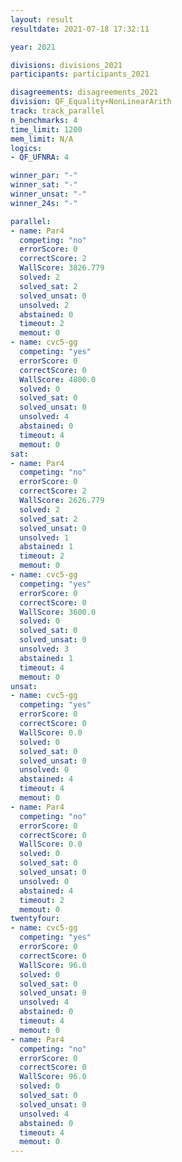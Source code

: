 ```yaml
---
layout: result
resultdate: 2021-07-18 17:32:11

year: 2021

divisions: divisions_2021
participants: participants_2021

disagreements: disagreements_2021
division: QF_Equality+NonLinearArith
track: track_parallel
n_benchmarks: 4
time_limit: 1200
mem_limit: N/A
logics:
- QF_UFNRA: 4

winner_par: "-"
winner_sat: "-"
winner_unsat: "-"
winner_24s: "-"

parallel:
- name: Par4
  competing: "no"
  errorScore: 0
  correctScore: 2
  WallScore: 3826.779
  solved: 2
  solved_sat: 2
  solved_unsat: 0
  unsolved: 2
  abstained: 0
  timeout: 2
  memout: 0
- name: cvc5-gg
  competing: "yes"
  errorScore: 0
  correctScore: 0
  WallScore: 4800.0
  solved: 0
  solved_sat: 0
  solved_unsat: 0
  unsolved: 4
  abstained: 0
  timeout: 4
  memout: 0
sat:
- name: Par4
  competing: "no"
  errorScore: 0
  correctScore: 2
  WallScore: 2626.779
  solved: 2
  solved_sat: 2
  solved_unsat: 0
  unsolved: 1
  abstained: 1
  timeout: 2
  memout: 0
- name: cvc5-gg
  competing: "yes"
  errorScore: 0
  correctScore: 0
  WallScore: 3600.0
  solved: 0
  solved_sat: 0
  solved_unsat: 0
  unsolved: 3
  abstained: 1
  timeout: 4
  memout: 0
unsat:
- name: cvc5-gg
  competing: "yes"
  errorScore: 0
  correctScore: 0
  WallScore: 0.0
  solved: 0
  solved_sat: 0
  solved_unsat: 0
  unsolved: 0
  abstained: 4
  timeout: 4
  memout: 0
- name: Par4
  competing: "no"
  errorScore: 0
  correctScore: 0
  WallScore: 0.0
  solved: 0
  solved_sat: 0
  solved_unsat: 0
  unsolved: 0
  abstained: 4
  timeout: 2
  memout: 0
twentyfour:
- name: cvc5-gg
  competing: "yes"
  errorScore: 0
  correctScore: 0
  WallScore: 96.0
  solved: 0
  solved_sat: 0
  solved_unsat: 0
  unsolved: 4
  abstained: 0
  timeout: 4
  memout: 0
- name: Par4
  competing: "no"
  errorScore: 0
  correctScore: 0
  WallScore: 96.0
  solved: 0
  solved_sat: 0
  solved_unsat: 0
  unsolved: 4
  abstained: 0
  timeout: 4
  memout: 0
---
```

